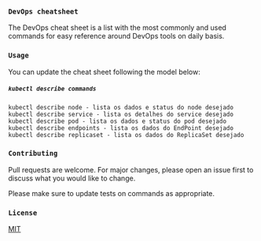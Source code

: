 ### `DevOps cheatsheet`

The DevOps cheat sheet is a list with the most commonly and used commands for easy reference around DevOps tools on daily basis.

### `Usage`

You can update the cheat sheet following the model below:


##### `kubectl describe commands`
```
kubectl describe node - lista os dados e status do node desejado
kubectl describe service - lista os detalhes do service desejado
kubectl describe pod - lista os dados e status do pod desejado
kubectl describe endpoints - lista os dados do EndPoint desejado
kubectl describe replicaset - lista os dados do ReplicaSet desejado
```

### `Contributing`
Pull requests are welcome. For major changes, please open an issue first to discuss what you would like to change.

Please make sure to update tests on commands as appropriate.

### `License`
[MIT](https://choosealicense.com/licenses/mit/)
